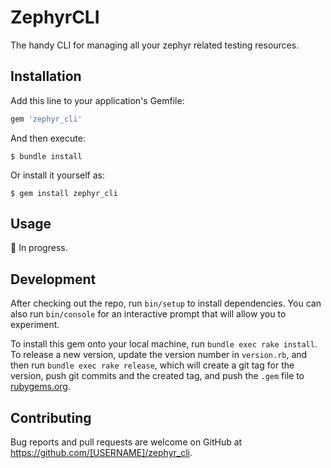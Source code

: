 # ZephyrCLI

The handy CLI for managing all your zephyr related testing resources.

## Installation

Add this line to your application's Gemfile:

```ruby
gem 'zephyr_cli'
```

And then execute:

    $ bundle install

Or install it yourself as:

    $ gem install zephyr_cli

## Usage

🚧 In progress. 

## Development

After checking out the repo, run `bin/setup` to install dependencies. You can also run `bin/console` for an interactive prompt that will allow you to experiment.

To install this gem onto your local machine, run `bundle exec rake install`. To release a new version, update the version number in `version.rb`, and then run `bundle exec rake release`, which will create a git tag for the version, push git commits and the created tag, and push the `.gem` file to [rubygems.org](https://rubygems.org).

## Contributing

Bug reports and pull requests are welcome on GitHub at https://github.com/[USERNAME]/zephyr_cli.
